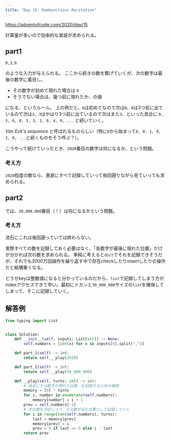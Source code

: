 ```yaml
---
title: "Day 15: Rambunctious Recitation"
---
```


https://adventofcode.com/2020/day/15

計算量が多いので効率的な実装が求められる。


## part1

```
0,3,6
```

のような入力が与えられる。
ここから続きの数を繋げていくが、次の数字は最後の数字に着目し、

- その数字が初めて現れた場合は `0`
- そうでない場合は、幾つ前に現れたか、の値

になる、というルール。
上の例だと、`6`は初めてなので次は`0`、`0`は3つ前に出ているので次は`3`、`3`はやはり3つ前に出ているので次はまた`3`、といった具合に
`0, 3, 6, 0, 3, 3, 1, 0, 4, 0, ...`
と続いていく。

*Van Eck's sequence* と呼ばれるものらしい（特に`0`から始まって`0, 0, 1, 0, 2, 0, ...`と続くものをそう呼ぶ？）。

こうやって続けていったとき、`2020`番目の数字は何になるか、という問題。


### 考え方

`2020`程度の数なら、愚直にすべて記録していって毎回遡りながら見ていっても求められる。


## part2

では、`30,000,000`番目（！）は何になるかという問題。


### 考え方

流石にこれは毎回遡っていては終わらない。

実際すべての数を記録しておく必要はなく、「各数字が最後に現れた位置」だけが分かれば次の数を求められる。
単純に考えると`dict`でそれを記録できそうだが、それでも3000万回操作を繰り返す中で存在checkしたりinsertしたりの操作だと結構重くなる。

どうせkeyは整数値になると分かっているのだから、`list`で記録してしまう方がindexアクセスできて早い。最初にドカンと`30_000_000`サイズの`list`を確保してしまって、そこに記録していく。


## 解答例

```python
from typing import List


class Solution:
    def __init__(self, inputs: List[str]) -> None:
        self.numbers = [int(x) for x in inputs[0].split(",")]

    def part_1(self) -> int:
        return self.__play(2020)

    def part_2(self) -> int:
        return self.__play(30_000_000)

    def __play(self, turns: int) -> int:
        # 過去にその数字が現れた位置、を記録するための領域
        memory = [0] * turns
        for i, number in enumerate(self.numbers):
            memory[number] = i + 1
        prev = self.numbers[-1]
        # 次の数を決定しつつ、その数が出た位置として記録していく
        for i in range(len(self.numbers), turns):
            last = memory[prev]
            memory[prev] = i
            prev = 0 if last == 0 else i - last
        return prev
```
